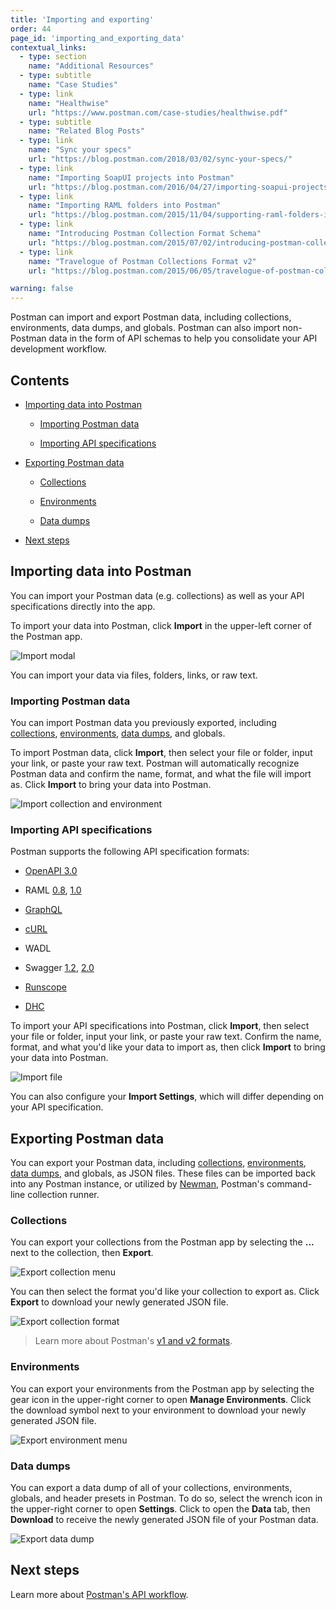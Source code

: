 ```yaml
---
title: 'Importing and exporting'
order: 44
page_id: 'importing_and_exporting_data'
contextual_links:
  - type: section
    name: "Additional Resources"
  - type: subtitle
    name: "Case Studies"
  - type: link
    name: "Healthwise"
    url: "https://www.postman.com/case-studies/healthwise.pdf"
  - type: subtitle
    name: "Related Blog Posts"
  - type: link
    name: "Sync your specs"
    url: "https://blog.postman.com/2018/03/02/sync-your-specs/"
  - type: link
    name: "Importing SoapUI projects into Postman"
    url: "https://blog.postman.com/2016/04/27/importing-soapui-projects-into-postman/"
  - type: link
    name: "Importing RAML folders into Postman"
    url: "https://blog.postman.com/2015/11/04/supporting-raml-folders-in-postman/"
  - type: link
    name: "Introducing Postman Collection Format Schema"
    url: "https://blog.postman.com/2015/07/02/introducing-postman-collection-format-schema/"
  - type: link
    name: "Travelogue of Postman Collections Format v2"
    url: "https://blog.postman.com/2015/06/05/travelogue-of-postman-collection-format-v2/"

warning: false
---
```


Postman can import and export Postman data, including collections, environments, data dumps, and globals. Postman can also import non-Postman data in the form of API schemas to help you consolidate your API development workflow.

## Contents

* [Importing data into Postman](#importing-data-into-postman)

    * [Importing Postman data](#importing-postman-data)

    * [Importing API specifications](#importing-api-specifications)

* [Exporting Postman data](#exporting-postman-data)

    * [Collections](#collections)

    * [Environments](#environments)

    * [Data dumps](#data-dumps)

* [Next steps](#next-steps)

## Importing data into Postman

You can import your Postman data (e.g. collections) as well as your API specifications directly into the app.

To import your data into Postman, click **Import** in the upper-left corner of the Postman app.

![Import modal](https://assets.postman.com/postman-docs/import-modal.jpg)

You can import your data via files, folders, links, or raw text.

### Importing Postman data

You can import Postman data you previously exported, including [collections](#collections), [environments](#environments), [data dumps](#data-dumps), and globals.  

To import Postman data, click **Import**, then select your file or folder, input your link, or paste your raw text. Postman will automatically recognize Postman data and confirm the name, format, and what the file will import as. Click **Import** to bring your data into Postman.

![Import collection and environment](https://assets.postman.com/postman-docs/import-coll-env.jpg)

### Importing API specifications

Postman supports the following API specification formats:

* [OpenAPI 3.0](https://github.com/postmanlabs/openapi-to-postman)

* RAML [0.8](https://github.com/postmanlabs/raml-to-postman), [1.0](https://github.com/postmanlabs/raml1-to-postman)

* [GraphQL](https://github.com/postmanlabs/graphql-to-postman)

* [cURL](https://github.com/postmanlabs/curl-to-postman)

* WADL

* Swagger [1.2](https://github.com/postmanlabs/swagger1-to-postman), [2.0](https://github.com/postmanlabs/swagger2-postman2-lambda)

* [Runscope](https://github.com/postmanlabs/runscope-to-postman)

* [DHC](https://github.com/postmanlabs/dhc-to-postman)

To import your API specifications into Postman, click **Import**, then select your file or folder, input your link, or paste your raw text. Confirm the name, format, and what you'd like your data to import as, then click **Import** to bring your data into Postman.

![Import file](https://assets.postman.com/postman-docs/import-file.jpg)

You can also configure your **Import Settings**, which will differ depending on your API specification.

## Exporting Postman data

You can export your Postman data, including [collections](#collections), [environments](#environments), [data dumps](#data-dumps), and globals, as JSON files. These files can be imported back into any Postman instance, or utilized by [Newman](/docs/postman/collection-runs/command-line-integration-with-newman/), Postman's command-line collection runner.

### Collections

You can export your collections from the Postman app by selecting the **...** next to the collection, then **Export**.

![Export collection menu](https://assets.postman.com/postman-docs/export-collection-menu2.jpg)

You can then select the format you'd like your collection to export as. Click **Export** to download your newly generated JSON file.

![Export collection format](https://assets.postman.com/postman-docs/export-collection-format.jpg)

> Learn more about Postman's [v1 and v2 formats](https://blog.postman.com/2015/06/05/travelogue-of-postman-collection-format-v2/).

### Environments

You can export your environments from the Postman app by selecting the gear icon in the upper-right corner to open **Manage Environments**. Click the download symbol next to your environment to download your newly generated JSON file.

![Export environment menu](https://assets.postman.com/postman-docs/export-environment-menu2.jpg)

### Data dumps

You can export a data dump of all of your collections, environments, globals, and header presets in Postman. To do so, select the wrench icon in the upper-right corner to open **Settings**. Click to open the **Data** tab, then **Download** to receive the newly generated JSON file of your Postman data.

![Export data dump](https://assets.postman.com/postman-docs/data-dump-menu.jpg)

## Next steps

Learn more about [Postman's API workflow](/docs/postman/design-and-develop-apis/the-api-workflow/).

